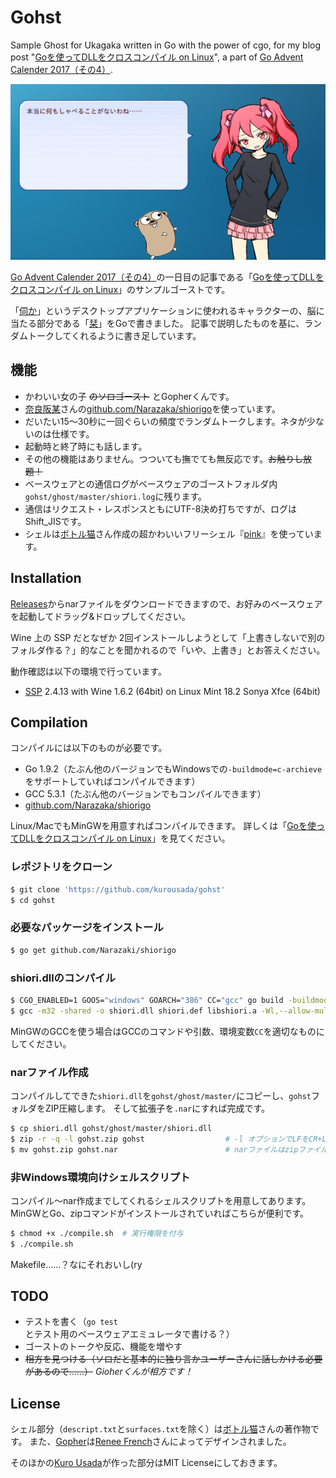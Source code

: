 Gohst
===

Sample Ghost for Ukagaka written in Go with the power of cgo, for my blog post "[Goを使ってDLLをクロスコンパイル on Linux](http://kurousada.ga/posts/cross-compile-dll-using-golang-on-linux/)", a part of [Go Advent Calender 2017（その4）](https://qiita.com/advent-calendar/2017/go4).

![Screenshot](screenshot.png)

[Go Advent Calender 2017（その4）](https://qiita.com/advent-calendar/2017/go4)の一日目の記事である「[Goを使ってDLLをクロスコンパイル on Linux](http://kurousada.ga/posts/cross-compile-dll-using-golang-on-linux/)」のサンプルゴーストです。

「[伺か](https://ja.wikipedia.org/wiki/伺か)」というデスクトップアプリケーションに使われるキャラクターの、脳に当たる部分である「[栞]()」をGoで書きました。
記事で説明したものを基に、ランダムトークしてくれるように書き足しています。

## 機能

 - かわいい女の子 ~~のソロゴースト~~ とGopherくんです。
 - [奈良阪某](https://narazaka.net/)さんの[github.com/Narazaka/shiorigo](https://github.com/Narazaka/shiorigo)を使っています。
 - だいたい15〜30秒に一回ぐらいの頻度でランダムトークします。ネタが少ないのは仕様です。
 - 起動時と終了時にも話します。
 - その他の機能はありません。つついても撫でても無反応です。~~お触りし放題！~~
 - ベースウェアとの通信ログがベースウェアのゴーストフォルダ内`gohst/ghost/master/shiori.log`に残ります。
 - 通信はリクエスト・レスポンスともにUTF-8決め打ちですが、ログはShift_JISです。
 - シェルは[ボトル猫](http://catbottle.sakura.ne.jp/)さん作成の超かわいいフリーシェル『[pink](http://wikiwiki.jp/feeshell/?cmd=read&page=pink)』を使っています。

## Installation

[Releases](https://github.com/kurousada/gohst/releases)からnarファイルをダウンロードできますので、お好みのベースウェアを起動してドラッグ&ドロップしてください。

Wine 上の SSP だとなぜか 2回インストールしようとして「上書きしないで別のフォルダ作る？」的なことを聞かれるので「いや、上書き」とお答えください。

動作確認は以下の環境で行っています。

 - [SSP](http://ssp.shillest.net/) 2.4.13 with Wine 1.6.2 (64bit) on Linux Mint 18.2 Sonya Xfce (64bit)

## Compilation

コンパイルには以下のものが必要です。

 - Go 1.9.2（たぶん他のバージョンでもWindowsでの`-buildmode=c-archieve`をサポートしていればコンパイルできます）
 - GCC 5.3.1（たぶん他のバージョンでもコンパイルできます）
 - [github.com/Narazaka/shiorigo](https://github.com/Narazaka/shiorigo)

Linux/MacでもMinGWを用意すればコンパイルできます。
詳しくは「[Goを使ってDLLをクロスコンパイル on Linux](http://kurousada.ga/posts/cross-compile-dll-using-golang-on-linux/)」を見てください。

### レポジトリをクローン

```sh
$ git clone 'https://github.com/kurousada/gohst'
$ cd gohst
```

### 必要なパッケージをインストール

```sh
$ go get github.com/Narazaki/shiorigo
```

### shiori.dllのコンパイル

```sh
$ CGO_ENABLED=1 GOOS="windows" GOARCH="386" CC="gcc" go build -buildmode=c-archive -o libshiori.a
$ gcc -m32 -shared -o shiori.dll shiori.def libshiori.a -Wl,--allow-multiple-definition -static -lstdc++ -lwinmm -lntdll -lws2_32
```

MinGWのGCCを使う場合はGCCのコマンドや引数、環境変数`CC`を適切なものにしてください。

### narファイル作成

コンパイルしてできた`shiori.dll`を`gohst/ghost/master/`にコピーし、`gohst`フォルダをZIP圧縮します。
そして拡張子を`.nar`にすれば完成です。

```sh
$ cp shiori.dll gohst/ghost/master/shiori.dll
$ zip -r -q -l gohst.zip gohst                  # -l オプションでLFをCR+LFに変換します。
$ mv gohst.zip gohst.nar                        # narファイルはzipファイルの拡張子を変えただけです。
```

### 非Windows環境向けシェルスクリプト

コンパイル〜nar作成までしてくれるシェルスクリプトを用意してあります。
MinGWとGo、zipコマンドがインストールされていればこちらが便利です。

```sh
$ chmod +x ./compile.sh  # 実行権限を付与
$ ./compile.sh
```

Makefile……？なにそれおいし(ry

## TODO

 - テストを書く（`go test`とテスト用のベースウェアエミュレータで書ける？）
 - ゴーストのトークや反応、機能を増やす
 - ~~相方を見つける（ソロだと基本的に独り言かユーザーさんに話しかける必要があるので……）~~ *Gioherくんが相方です！*

## License

シェル部分（`descript.txt`と`surfaces.txt`を除く）は[ボトル猫](http://catbottle.sakura.ne.jp/)さんの著作物です。
また、[Gopher](https://blog.golang.org/gopher)は[Renee French](http://reneefrench.blogspot.com/)さんによってデザインされました。

そのほかの[Kuro Usada](http://kurousada.ga/)が作った部分はMIT Licenseにしておきます。
